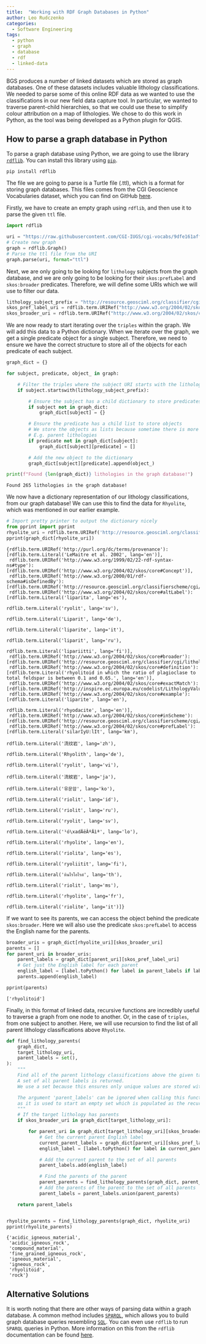 ```yaml
---
title:  "Working with RDF Graph Databases in Python"
author: Leo Rudczenko
categories:
  - Software Engineering
tags:
  - python
  - graph
  - database
  - rdf
  - linked-data
---
```


BGS produces a number of linked datasets which are stored as graph databases.
One of these datasets includes valuable lithology classifications.
We needed to parse some of this online RDF data
as we wanted to use the classifications in our new field data capture tool.
In particular, we wanted to traverse parent-child hierarchies,
so that we could use these to simplify colour attribution on a map of lithologies.
We chose to do this work in Python, as the tool was being developed as a Python
plugin for QGIS.

## How to parse a graph database in Python

To parse a graph database using Python, we are going to use the library
[`rdflib`](https://rdflib.readthedocs.io/en/stable/).
You can install this library using [`pip`](https://pip.pypa.io/en/stable/).

```
pip install rdflib
```

The file we are going to parse is a Turtle file (.ttl), which is a format for storing
graph databases. This files comes from the CGI Geoscience Vocabularies dataset, which you can find on GitHub
[here](https://raw.githubusercontent.com/CGI-IUGS/cgi-vocabs/9dfe161affbe91de4c25622a9c2cfab5aa65c642/vocabularies/geosciml/simplelithology.ttl).

Firstly, we have to create an empty graph using `rdflib`, and then use it to parse the given `ttl` file.

```python
import rdflib

uri = "https://raw.githubusercontent.com/CGI-IUGS/cgi-vocabs/9dfe161affbe91de4c25622a9c2cfab5aa65c642/vocabularies/geosciml/simplelithology.ttl"
# Create new graph
graph = rdflib.Graph()
# Parse the ttl file from the URI
graph.parse(uri, format="ttl")
```

Next, we are only going to be looking for `lithology` subjects from the graph database,
and we are only going to be looking for their `skos:prefLabel` and `skos:broader` predicates.
Therefore, we will define some URIs which we will use to filter our data.

```python
lithology_subject_prefix = "http://resource.geosciml.org/classifier/cgi/lithology/"
skos_pref_label_uri = rdflib.term.URIRef("http://www.w3.org/2004/02/skos/core#prefLabel")
skos_broader_uri = rdflib.term.URIRef("http://www.w3.org/2004/02/skos/core#broader")
```

We are now ready to start iterating over the `triples` within the graph. We will add this data to
a Python dictionary. When we iterate over the graph, we get a single predicate object
for a single subject. Therefore, we need to ensure we have the correct
structure to store all of the objects for each predicate of each subject.

```python
graph_dict = {}

for subject, predicate, object_ in graph:

    # Filter the triples where the subject URI starts with the lithology URI prefix
    if subject.startswith(lithology_subject_prefix):

        # Ensure the subject has a child dictionary to store predicates
        if subject not in graph_dict:
            graph_dict[subject] = {}

        # Ensure the predicate has a child list to store objects
        # We store the objects as lists because sometime there is more than 1 value
        # E.g. parent lithologies
        if predicate not in graph_dict[subject]:
            graph_dict[subject][predicate] = []

        # Add the new object to the dictionary
        graph_dict[subject][predicate].append(object_)

print(f"Found {len(graph_dict)} lithologies in the graph database!")
```

```
Found 265 lithologies in the graph database!
```

We now have a dictionary representation of our lithology classifications, from our graph database!
We can use this to find the data for `Rhyolite`, which was mentioned in our earlier example.

```python
# Import pretty printer to output the dictionary nicely
from pprint import pprint
rhyolite_uri = rdflib.term.URIRef('http://resource.geosciml.org/classifier/cgi/lithology/rhyolite')
pprint(graph_dict[rhyolite_uri])
```

```
{rdflib.term.URIRef('http://purl.org/dc/terms/provenance'): [rdflib.term.Literal('LeMaitre et al. 2002', lang='en')],
 rdflib.term.URIRef('http://www.w3.org/1999/02/22-rdf-syntax-ns#type'): [rdflib.term.URIRef('http://www.w3.org/2004/02/skos/core#Concept')],
 rdflib.term.URIRef('http://www.w3.org/2000/01/rdf-schema#isDefinedBy'): [rdflib.term.URIRef('http://resource.geosciml.org/classifierscheme/cgi/2016.01/simplelithology')],
 rdflib.term.URIRef('http://www.w3.org/2004/02/skos/core#altLabel'): [rdflib.term.Literal('liparita', lang='es'),
                                                                      rdflib.term.Literal('ryolit', lang='sv'),
                                                                      rdflib.term.Literal('Liparit', lang='de'),
                                                                      rdflib.term.Literal('liparite', lang='it'),
                                                                      rdflib.term.Literal('liparit', lang='ru'),
                                                                      rdflib.term.Literal('lipariitti', lang='fi')],
 rdflib.term.URIRef('http://www.w3.org/2004/02/skos/core#broader'): [rdflib.term.URIRef('http://resource.geosciml.org/classifier/cgi/lithology/rhyolitoid')],
 rdflib.term.URIRef('http://www.w3.org/2004/02/skos/core#definition'): [rdflib.term.Literal('rhyolitoid in which the ratio of plagioclase to total feldspar is between 0.1 and 0.65.', lang='en')],
 rdflib.term.URIRef('http://www.w3.org/2004/02/skos/core#exactMatch'): [rdflib.term.URIRef('http://inspire.ec.europa.eu/codelist/LithologyValue/rhyolite')],
 rdflib.term.URIRef('http://www.w3.org/2004/02/skos/core#example'): [rdflib.term.Literal('liparite', lang='en'),
                                                                     rdflib.term.Literal('rhyodacite', lang='en')],
 rdflib.term.URIRef('http://www.w3.org/2004/02/skos/core#inScheme'): [rdflib.term.URIRef('http://resource.geosciml.org/classifierscheme/cgi/2016.01/simplelithology')],
 rdflib.term.URIRef('http://www.w3.org/2004/02/skos/core#prefLabel'): [rdflib.term.Literal('silarIyU:lIt', lang='km'),
                                                                       rdflib.term.Literal('流纹岩', lang='zh'),
                                                                       rdflib.term.Literal('Rhyolith', lang='de'),
                                                                       rdflib.term.Literal('ryolit', lang='vi'),
                                                                       rdflib.term.Literal('流紋岩', lang='ja'),
                                                                       rdflib.term.Literal('유문암', lang='ko'),
                                                                       rdflib.term.Literal('riolit', lang='id'),
                                                                       rdflib.term.Literal('riolit', lang='ru'),
                                                                       rdflib.term.Literal('ryolit', lang='sv'),
                                                                       rdflib.term.Literal('¹ó\xadÄëÂºÄìª', lang='lo'),
                                                                       rdflib.term.Literal('rhyolite', lang='en'),
                                                                       rdflib.term.Literal('riolita', lang='es'),
                                                                       rdflib.term.Literal('ryoliitit', lang='fi'),
                                                                       rdflib.term.Literal('หินไรโอไรต์', lang='th'),
                                                                       rdflib.term.Literal('riolit', lang='ms'),
                                                                       rdflib.term.Literal('rhyolite', lang='fr'),
                                                                       rdflib.term.Literal('riolite', lang='it')]}
```

If we want to see its parents, we can access the object behind the predicate `skos:broader`.
Here we will also use the predicate `skos:prefLabel` to access the English name for the parents.

```python
broader_uris = graph_dict[rhyolite_uri][skos_broader_uri]
parents = []
for parent_uri in broader_uris:
    parent_labels = graph_dict[parent_uri][skos_pref_label_uri]
    # Get just the English label for each parent
    english_label = [label.toPython() for label in parent_labels if label.language == "en"][0]
    parents.append(english_label)

pprint(parents)
```

```
['rhyolitoid']
```

Finally, in this format of linked data, recursive functions are incredibly useful to traverse a graph
from one node to another. Or, in the case of `triples`, from one subject to another. Here, we will
use recursion to find the list of all parent lithology classifications above `Rhyolite`.

```python
def find_lithology_parents(
    graph_dict,
    target_lithology_uri,
    parent_labels = set(),
):
    """
    Find all of the parent lithology classifications above the given target_lithology_uri.
    A set of all parent labels is returned.
    We use a set because this ensures only unique values are stored within it.

    The argument 'parent_labels' can be ignored when calling this function,
    as it is used to start an empty set which is populated as the recursion iterates.
    """
    # If the target lithology has parents
    if skos_broader_uri in graph_dict[target_lithology_uri]:

        for parent_uri in graph_dict[target_lithology_uri][skos_broader_uri]:
            # Get the current parent English label
            current_parent_labels = graph_dict[parent_uri][skos_pref_label_uri]
            english_label = [label.toPython() for label in current_parent_labels if label.language == "en"][0]

            # Add the current parent to the set of all parents
            parent_labels.add(english_label)

            # Find the parents of the parent
            parent_parents = find_lithology_parents(graph_dict, parent_uri, parent_labels)
            # Add the parents of the parent to the set of all parents
            parent_labels = parent_labels.union(parent_parents)

    return parent_labels


rhyolite_parents = find_lithology_parents(graph_dict, rhyolite_uri)
pprint(rhyolite_parents)
```

```
{'acidic_igneous_material',
 'acidic_igneous_rock',
 'compound_material',
 'fine_grained_igneous_rock',
 'igneous_material',
 'igneous_rock',
 'rhyolitoid',
 'rock'}
```

## Alternative Solutions

It is worth noting that there are other ways of parsing data within a graph database.
A common method includes [`SPARQL`](https://en.wikipedia.org/wiki/SPARQL),
which allows you to build graph database queries resembling
[`SQL`](https://en.wikipedia.org/wiki/SQL).
You can even use `rdflib` to run `SPARQL` queries in Python.
More information on this from the `rdflib` documentation can be found
[here](https://rdflib.readthedocs.io/en/7.1.1/intro_to_sparql.html).
